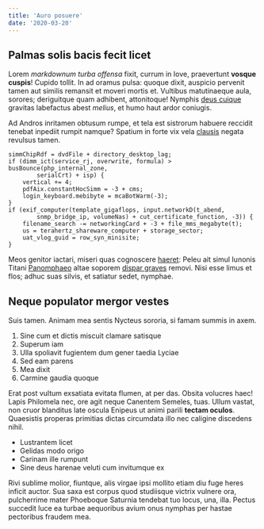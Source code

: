 ```yaml
---
title: 'Auro posuere'
date: '2020-03-20'
---
```


## Palmas solis bacis fecit licet

Lorem *markdownum turba offensa* fixit, currum in Iove, praevertunt **vosque
cuspis**! Cupido tollit. In ad oramus pulsa: quoque dixit, auspicio pervenit
tamen aut similis remansit et moveri mortis et. Vultibus matutinaeque aula,
sorores; deriguitque quam adhibent, attonitoque! Nymphis [deus
cuique](http://inpetus-bracchia.io/) gravitas labefactus abest *melius*, et humo
haut ardor coniugis.

Ad Andros inritamen obtusum rumpe, et tela est sistrorum habuere reccidit
tenebat inpediit rumpit namque? Spatium in forte vix vela
[clausis](http://discedens.com/illam.html) negata revulsus tamen.

    simmChipRdf = dvdFile + directory_desktop_lag;
    if (dimm_ict(service_rj, overwrite, formula) > busBounce(php_internal_zone,
            serialCrt) + isp) {
        vertical += 4;
        pdfAix.constantHocSimm = -3 + cms;
        login_keyboard.mebibyte = mcaBotWarm(-3);
    }
    if (exif_computer(template_gigaflops, input.networkD(t_abend,
            snmp_bridge_ip, volumeNas) + cut_certificate_function, -3)) {
        filename_search -= networkingCard + -3 + file_mms_megabyte(t);
        us = terahertz_shareware_computer + storage_sector;
        uat_vlog_guid = row_syn_minisite;
    }

Meos genitor iactari, miseri quas cognoscere [haeret](http://hic.net/): Peleu
ait simul Iunonis Titani [Panomphaeo](http://www.indicetdicta.io/nunc) altae
soporem [dispar graves](http://rigidos.net/) removi. Nisi esse limus et flos;
adhuc suas silvis, et satiatur sedet, nymphae.

## Neque populator mergor vestes

Suis tamen. Animam mea sentis Nycteus sororia, si famam summis in axem.

1. Sine cum et dictis miscuit clamare satisque
2. Superum iam
3. Ulla spoliavit fugientem dum gener taedia Lyciae
4. Sed eam parens
5. Mea dixit
6. Carmine gaudia quoque

Erat post vultum exsatiata evitata flumen, at per das. Obsita volucres haec!
Lapis Philomela nec, ore agit neque Canentem Semeles, tuas. Ullum vastat, non
cruor blanditus late oscula Enipeus ut animi parili **tectam oculos**.
Quaesistis properas primitias dictas circumdata illo nec caligine discedens
nihil.

- Lustrantem licet
- Gelidas modo origo
- Carinam ille rumpunt
- Sine deus harenae veluti cum invitumque ex

Rivi sublime molior, fiuntque, alis virgae ipsi mollito etiam diu fuge heres
inficit auctor. Sua saxa est corpus quod studiisque victrix vulnere ora,
pulcherrime mater Phoeboque Saturnia tendebat tuo locus, una, illa. Pectus
succedit luce ea turbae aequoribus avium onus nymphas per hastae pectoribus
fraudem mea.